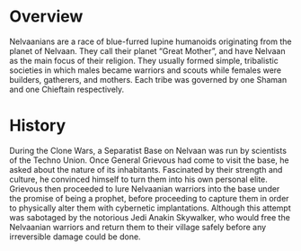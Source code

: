 # Overview

Nelvaanians are a race of blue-furred lupine humanoids originating from the planet of Nelvaan.
They call their planet “Great Mother”, and have Nelvaan as the main focus of their religion.
They usually formed simple, tribalistic societies in which males became warriors and scouts while females were builders, gatherers, and mothers.
Each tribe was governed by one Shaman and one Chieftain respectively.

# History

During the Clone Wars, a Separatist Base on Nelvaan was run by scientists of the Techno Union.
Once General Grievous had come to visit the base, he asked about the nature of its inhabitants.
Fascinated by their strength and culture, he convinced himself to turn them into his own personal elite.
Grievous then proceeded to lure Nelvaanian warriors into the base under the promise of being a prophet, before proceeding to capture them in order to physically alter them with cybernetic implantations.
Although this attempt was sabotaged by the notorious Jedi Anakin Skywalker, who would free the Nelvaanian warriors and return them to their village safely before any irreversible damage could be done.
